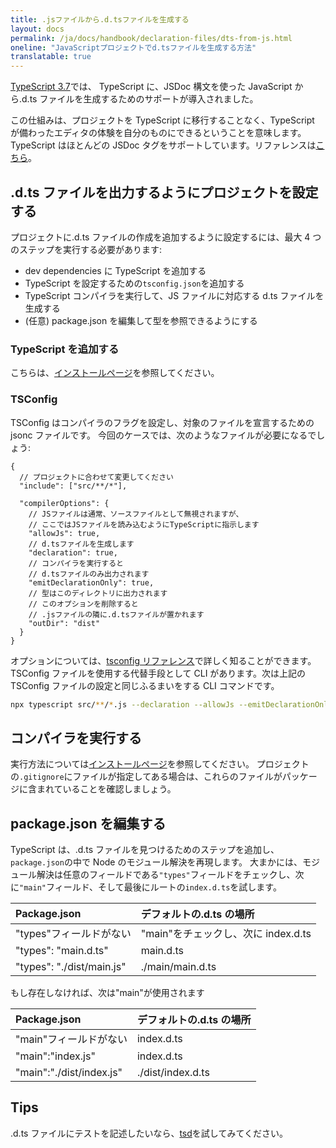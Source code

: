 ```yaml
---
title: .jsファイルから.d.tsファイルを生成する
layout: docs
permalink: /ja/docs/handbook/declaration-files/dts-from-js.html
oneline: "JavaScriptプロジェクトでd.tsファイルを生成する方法"
translatable: true
---
```


[TypeScript 3.7](/docs/handbook/release-notes/typescript-3-7.html#--declaration-and---allowjs)では、
TypeScript に、JSDoc 構文を使った JavaScript から.d.ts ファイルを生成するためのサポートが導入されました。

この仕組みは、プロジェクトを TypeScript に移行することなく、TypeScript が備わったエディタの体験を自分のものにできるということを意味します。
TypeScript はほとんどの JSDoc タグをサポートしています。リファレンスは[こちら](/docs/handbook/type-checking-javascript-files.html#supported-jsdoc)。

## .d.ts ファイルを出力するようにプロジェクトを設定する

プロジェクトに.d.ts ファイルの作成を追加するように設定するには、最大 4 つのステップを実行する必要があります:

- dev dependencies に TypeScript を追加する
- TypeScript を設定するための`tsconfig.json`を追加する
- TypeScript コンパイラを実行して、JS ファイルに対応する d.ts ファイルを生成する
- (任意) package.json を編集して型を参照できるようにする

### TypeScript を追加する

こちらは、[インストールページ](/download)を参照してください。

### TSConfig

TSConfig はコンパイラのフラグを設定し、対象のファイルを宣言するための jsonc ファイルです。
今回のケースでは、次のようなファイルが必要になるでしょう:

```jsonc  twoslash
{
  // プロジェクトに合わせて変更してください
  "include": ["src/**/*"],

  "compilerOptions": {
    // JSファイルは通常、ソースファイルとして無視されますが、
    // ここではJSファイルを読み込むようにTypeScriptに指示します
    "allowJs": true,
    // d.tsファイルを生成します
    "declaration": true,
    // コンパイラを実行すると
    // d.tsファイルのみ出力されます
    "emitDeclarationOnly": true,
    // 型はこのディレクトリに出力されます
    // このオプションを削除すると
    // .jsファイルの隣に.d.tsファイルが置かれます
    "outDir": "dist"
  }
}
```

オプションについては、[tsconfig リファレンス](/reference)で詳しく知ることができます。
TSConfig ファイルを使用する代替手段として CLI があります。次は上記の TSConfig ファイルの設定と同じふるまいをする CLI コマンドです。

```sh
npx typescript src/**/*.js --declaration --allowJs --emitDeclarationOnly --outDir types
```

## コンパイラを実行する

実行方法については[インストールページ](/download)を参照してください。
プロジェクトの`.gitignore`にファイルが指定してある場合は、これらのファイルがパッケージに含まれていることを確認しましょう。

## package.json を編集する

TypeScript は、.d.ts ファイルを見つけるためのステップを追加し、`package.json`の中で Node のモジュール解決を再現します。
大まかには、モジュール解決は任意のフィールドである`"types"`フィールドをチェックし、次に`"main"`フィールド、そして最後にルートの`index.d.ts`を試します。

| Package.json              | デフォルトの.d.ts の場所            |
| :------------------------ | :---------------------------------- |
| "types"フィールドがない   | "main"をチェックし、次に index.d.ts |
| "types": "main.d.ts"      | main.d.ts                           |
| "types": "./dist/main.js" | ./main/main.d.ts                    |

もし存在しなければ、次は"main"が使用されます

| Package.json             | デフォルトの.d.ts の場所 |
| :----------------------- | :----------------------- |
| "main"フィールドがない   | index.d.ts               |
| "main":"index.js"        | index.d.ts               |
| "main":"./dist/index.js" | ./dist/index.d.ts        |

## Tips

.d.ts ファイルにテストを記述したいなら、[tsd](https://github.com/SamVerschueren/tsd)を試してみてください。
